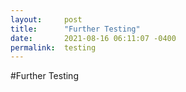 ```yaml
---
layout:     post
title:      "Further Testing"
date:       2021-08-16 06:11:07 -0400
permalink:  testing
---
```


#Further Testing

